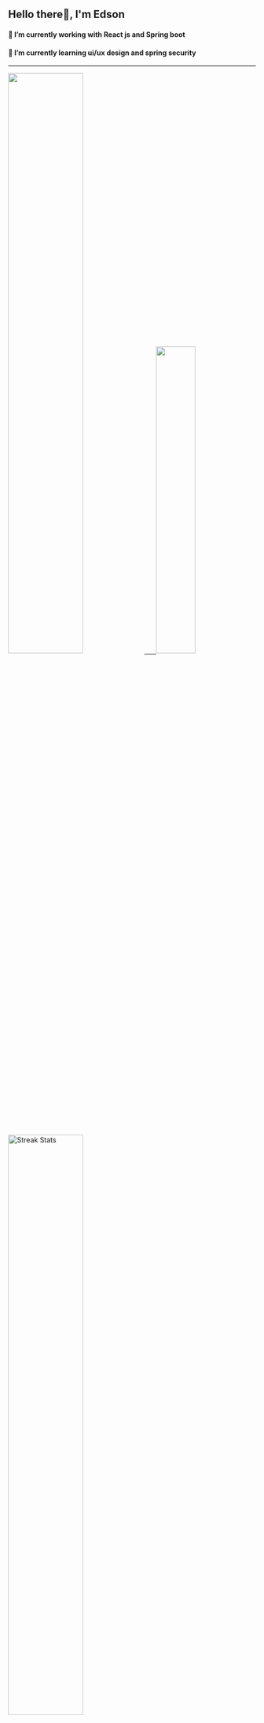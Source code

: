 
## Hello there👋, I'm Edson 

#### 🔭 I’m currently working with React js and Spring boot 
#### 🌱 I’m currently learning ui/ux design and spring security
---
    
  

 <p align="left">
  <a href="https://github.com/EdsonNhancale">
  <img width=55% src="https://github-readme-stats.vercel.app/api?username=EdsonNhancale&show_icons=true&theme=dracula&include_all_commits=true&count_private=true"/>&nbsp;&nbsp;&nbsp;&nbsp;&nbsp;
  <img  width=40% src="https://github-readme-stats.vercel.app/api/top-langs/?username=EdsonNhancale&layout=compact&langs_count=7&theme=dracula"/>
</p>

  <p align="left">
    <a href="https://github.com/EdsonNhancale"><img width=55% alt="Streak Stats" src="https://github-readme-streak-stats.herokuapp.com/?user=EdsonNhancale&theme=dracula"/></a>
   </p>

 
 <!--START_SECTION:waka-->

```txt
From: 16 November 2022 - To: 26 October 2024

Total Time: 1,159 hrs 50 mins

TypeScript        521 hrs 26 mins ███████████▒░░░░░░░░░░░░░   44.96 %
JavaScript        461 hrs 42 mins ██████████░░░░░░░░░░░░░░░   39.81 %
JSON              68 hrs 32 mins  █▒░░░░░░░░░░░░░░░░░░░░░░░   05.91 %
Other             17 hrs 43 mins  ▒░░░░░░░░░░░░░░░░░░░░░░░░   01.53 %
Dart              14 hrs 23 mins  ▒░░░░░░░░░░░░░░░░░░░░░░░░   01.24 %
```

<!--END_SECTION:waka-->

<div> 
  <a href="www.linkedin.com/in/edson-nhancale-7849781a6" target="_blank"><img src="https://img.shields.io/badge/-LinkedIn-%230077B5?style=for-the-badge&logo=linkedin&logoColor=white" target="_blank"></a> 

</div>


